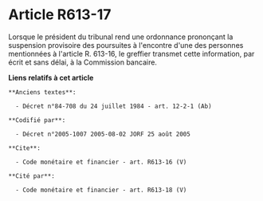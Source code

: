 # Article R613-17

Lorsque le président du tribunal rend une ordonnance prononçant la suspension provisoire des poursuites à l'encontre d'une
des personnes mentionnées à l'article R. 613-16, le greffier transmet cette information, par écrit et sans délai, à la
Commission bancaire.

**Liens relatifs à cet article**

	**Anciens textes**:

	  - Décret n°84-708 du 24 juillet 1984 - art. 12-2-1 (Ab)

	**Codifié par**:

	  - Décret n°2005-1007 2005-08-02 JORF 25 août 2005

	**Cite**:

	  - Code monétaire et financier - art. R613-16 (V)

	**Cité par**:

	  - Code monétaire et financier - art. R613-18 (V)
